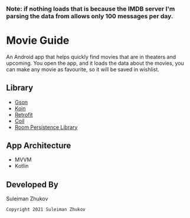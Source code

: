 ### Note: if nothing loads that is because the IMDB server I'm parsing the data from allows only 100 messages per day.

# Movie Guide
An Android app that helps quickly find movies that are in theaters and upcoming.
You open the app, and it loads the data about the movies, you can make any movie as favourite, so it will be saved in wishlist.

## Library
* [Gson](https://github.com/bumptech/glide/)
* [Koin](https://insert-koin.io/)
* [Retrofit](https://square.github.io/retrofit/)
* [Coil](https://coil-kt.github.io/coil/)
* [Room Persistence Library](https://developer.android.com/topic/libraries/architecture/room)

## App Architecture
* MVVM
* Kotlin

## Developed By

Suleiman Zhukov

    Copyright 2021 Suleiman Zhukov
